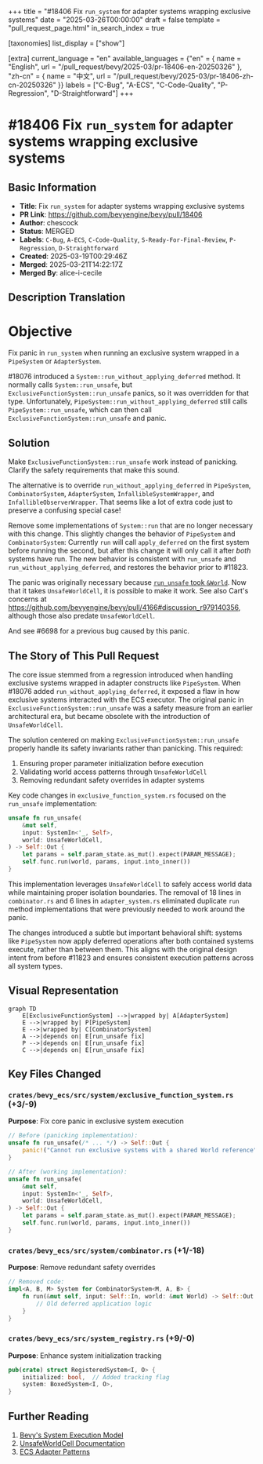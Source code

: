 +++
title = "#18406 Fix `run_system` for adapter systems wrapping exclusive systems"
date = "2025-03-26T00:00:00"
draft = false
template = "pull_request_page.html"
in_search_index = true

[taxonomies]
list_display = ["show"]

[extra]
current_language = "en"
available_languages = {"en" = { name = "English", url = "/pull_request/bevy/2025-03/pr-18406-en-20250326" }, "zh-cn" = { name = "中文", url = "/pull_request/bevy/2025-03/pr-18406-zh-cn-20250326" }}
labels = ["C-Bug", "A-ECS", "C-Code-Quality", "P-Regression", "D-Straightforward"]
+++

# #18406 Fix `run_system` for adapter systems wrapping exclusive systems

## Basic Information
- **Title**: Fix `run_system` for adapter systems wrapping exclusive systems
- **PR Link**: https://github.com/bevyengine/bevy/pull/18406
- **Author**: chescock
- **Status**: MERGED
- **Labels**: `C-Bug`, `A-ECS`, `C-Code-Quality`, `S-Ready-For-Final-Review`, `P-Regression`, `D-Straightforward`
- **Created**: 2025-03-19T00:29:46Z
- **Merged**: 2025-03-21T14:22:17Z
- **Merged By**: alice-i-cecile

## Description Translation

# Objective

Fix panic in `run_system` when running an exclusive system wrapped in a `PipeSystem` or `AdapterSystem`.  

#18076 introduced a `System::run_without_applying_deferred` method.  It normally calls `System::run_unsafe`, but `ExclusiveFunctionSystem::run_unsafe` panics, so it was overridden for that type.  Unfortunately, `PipeSystem::run_without_applying_deferred` still calls `PipeSystem::run_unsafe`, which can then call `ExclusiveFunctionSystem::run_unsafe` and panic.  

## Solution

Make `ExclusiveFunctionSystem::run_unsafe` work instead of panicking.  Clarify the safety requirements that make this sound.  

The alternative is to override `run_without_applying_deferred` in `PipeSystem`, `CombinatorSystem`, `AdapterSystem`, `InfallibleSystemWrapper`, and `InfallibleObserverWrapper`.  That seems like a lot of extra code just to preserve a confusing special case!  

Remove some implementations of `System::run` that are no longer necessary with this change.  This slightly changes the behavior of `PipeSystem` and `CombinatorSystem`: Currently `run` will call `apply_deferred` on the first system before running the second, but after this change it will only call it after *both* systems have run.  The new behavior is consistent with `run_unsafe` and `run_without_applying_deferred`, and restores the behavior prior to #11823.

The panic was originally necessary because [`run_unsafe` took `&World`](https://github.com/bevyengine/bevy/pull/6083/files#diff-708dfc60ec5eef432b20a6f471357a7ea9bfb254dc2f918d5ed4a66deb0e85baR90).  Now that it takes `UnsafeWorldCell`, it is possible to make it work.  See also Cart's concerns at https://github.com/bevyengine/bevy/pull/4166#discussion_r979140356, although those also predate `UnsafeWorldCell`.  

And see #6698 for a previous bug caused by this panic.  

## The Story of This Pull Request

The core issue stemmed from a regression introduced when handling exclusive systems wrapped in adapter constructs like `PipeSystem`. When #18076 added `run_without_applying_deferred`, it exposed a flaw in how exclusive systems interacted with the ECS executor. The original panic in `ExclusiveFunctionSystem::run_unsafe` was a safety measure from an earlier architectural era, but became obsolete with the introduction of `UnsafeWorldCell`.

The solution centered on making `ExclusiveFunctionSystem::run_unsafe` properly handle its safety invariants rather than panicking. This required:

1. Ensuring proper parameter initialization before execution
2. Validating world access patterns through `UnsafeWorldCell`
3. Removing redundant safety overrides in adapter systems

Key code changes in `exclusive_function_system.rs` focused on the `run_unsafe` implementation:

```rust
unsafe fn run_unsafe(
    &mut self,
    input: SystemIn<'_, Self>,
    world: UnsafeWorldCell,
) -> Self::Out {
    let params = self.param_state.as_mut().expect(PARAM_MESSAGE);
    self.func.run(world, params, input.into_inner())
}
```

This implementation leverages `UnsafeWorldCell` to safely access world data while maintaining proper isolation boundaries. The removal of 18 lines in `combinator.rs` and 6 lines in `adapter_system.rs` eliminated duplicate `run` method implementations that were previously needed to work around the panic.

The changes introduced a subtle but important behavioral shift: systems like `PipeSystem` now apply deferred operations after both contained systems execute, rather than between them. This aligns with the original design intent from before #11823 and ensures consistent execution patterns across all system types.

## Visual Representation

```mermaid
graph TD
    E[ExclusiveFunctionSystem] -->|wrapped by| A[AdapterSystem]
    E -->|wrapped by| P[PipeSystem]
    E -->|wrapped by| C[CombinatorSystem]
    A -->|depends on| E[run_unsafe fix]
    P -->|depends on| E[run_unsafe fix]
    C -->|depends on| E[run_unsafe fix]
```

## Key Files Changed

### `crates/bevy_ecs/src/system/exclusive_function_system.rs` (+3/-9)
**Purpose**: Fix core panic in exclusive system execution
```rust
// Before (panicking implementation):
unsafe fn run_unsafe(/* ... */) -> Self::Out {
    panic!("Cannot run exclusive systems with a shared World reference");
}

// After (working implementation):
unsafe fn run_unsafe(
    &mut self,
    input: SystemIn<'_, Self>,
    world: UnsafeWorldCell,
) -> Self::Out {
    let params = self.param_state.as_mut().expect(PARAM_MESSAGE);
    self.func.run(world, params, input.into_inner())
}
```

### `crates/bevy_ecs/src/system/combinator.rs` (+1/-18)
**Purpose**: Remove redundant safety overrides
```rust
// Removed code:
impl<A, B, M> System for CombinatorSystem<M, A, B> {
    fn run(&mut self, input: Self::In, world: &mut World) -> Self::Out {
        // Old deferred application logic
    }
}
```

### `crates/bevy_ecs/src/system_registry.rs` (+9/-0)
**Purpose**: Enhance system initialization tracking
```rust
pub(crate) struct RegisteredSystem<I, O> {
    initialized: bool,  // Added tracking flag
    system: BoxedSystem<I, O>,
}
```

## Further Reading
1. [Bevy's System Execution Model](https://bevyengine.org/learn/book/next/programming/systems/)
2. [UnsafeWorldCell Documentation](https://docs.rs/bevy_ecs/latest/bevy_ecs/world/struct.UnsafeWorldCell.html)
3. [ECS Adapter Patterns](https://github.com/bevyengine/bevy/discussions/18395)
